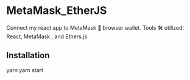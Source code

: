 # MetaMask_EtherJS
Connect my react app to MetaMask 🦊 browser wallet. Tools 🛠 utilized: React, MetaMask , and Ethers.js

## Installation
yarn
yarn start
